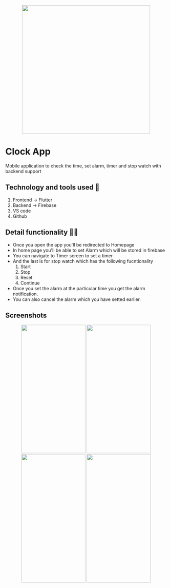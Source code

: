 

<p align ="center">
  <img src="https://user-images.githubusercontent.com/54928117/150624584-db96ec4a-e85d-4d49-9235-539ce4b8bc4f.jpg" width=400 height=400> </>
</p>

# Clock App

Mobile application to check the time, set alarm, timer and stop watch with backend support

## Technology and tools used 🚀
1. Frontend  -> Flutter
2. Backend -> Firebase
3. VS code
4. Github

## Detail functionality 👩‍💻
- Once you open the app you'll be redirected to Homepage
- In home page you'll be able to set Alarm which will be stored in firebase
- You can navigate to Timer screen to set a timer
-  And the last is for stop watch which has the following fucntionality
     1. Start
     2. Stop
     3. Reset
     4. Continue
- Once you set the alarm at the particular time you get the alarm notification.
- You can also cancel the alarm which you have setted earlier.

## Screenshots
<p align ="center">
  <img src="https://user-images.githubusercontent.com/54928117/150625277-f415e85f-69c0-401f-b2a8-44f88cb5af2f.jpg" width=200 height=400 > </>
   <img src="https://user-images.githubusercontent.com/54928117/150625133-b47cd0d3-901a-4114-9eec-fb14f2f5b53b.jpg" width=200 height=400 > </>
    <img src="https://user-images.githubusercontent.com/54928117/150625137-dc9962d2-8917-454e-8cc5-5000da6975ef.jpg"width=200 height=400  > </>
     <img src="https://user-images.githubusercontent.com/54928117/150625141-b01f8837-130c-48a7-991a-b8f68a5aad06.jpg"width=200 height=400  > </>
</p>


